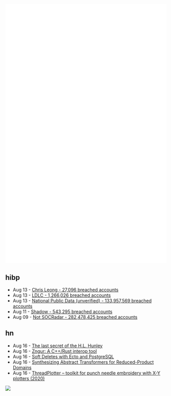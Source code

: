 ![Metrics](https://raw.githubusercontent.com/phixion/phixion/master/metrics.svg)

## hibp

<!--
for https://github.com/phixion/phixion/blob/main/.github/workflows/feeds.yml
-->
<!--START_SECTION:haveibeenpwnd-->
- Aug 13 - [Chris Leong - 27,096 breached accounts](https://haveibeenpwned.com/PwnedWebsites#ChrisLeong)
- Aug 13 - [LDLC - 1,266,026 breached accounts](https://haveibeenpwned.com/PwnedWebsites#LDLC)
- Aug 13 - [National Public Data (unverified) - 133,957,569 breached accounts](https://haveibeenpwned.com/PwnedWebsites#NationalPublicData)
- Aug 11 - [Shadow - 543,295 breached accounts](https://haveibeenpwned.com/PwnedWebsites#Shadow)
- Aug 09 - [Not SOCRadar - 282,478,425 breached accounts](https://haveibeenpwned.com/PwnedWebsites#NotSOCRadar)
<!--END_SECTION:haveibeenpwnd-->

## hn

<!--
for https://github.com/phixion/phixion/blob/main/.github/workflows/feeds.yml
-->
<!--START_SECTION:hn-->
- Aug 16 - [The last secret of the H.L. Hunley](https://mikedashhistory.com/2014/05/10/the-last-secret-of-the-h-l-hunley-still-working/)
- Aug 16 - [Zngur: A C++/Rust interop tool](https://hkalbasi.github.io/zngur/)
- Aug 16 - [Soft Deletes with Ecto and PostgreSQL](https://dashbit.co/blog/soft-deletes-with-ecto)
- Aug 16 - [Synthesizing Abstract Transformers for Reduced-Product Domains](https://arxiv.org/abs/2408.04040)
- Aug 16 - [ThreadPlotter – toolkit for punch needle embroidery with X-Y plotters (2020)](https://github.com/LiciaHe/threadPlotter)
<!--END_SECTION:hn-->

<!--
for https://yhype.me
-->
![](https://hit.yhype.me/github/profile?user_id=13013670)
